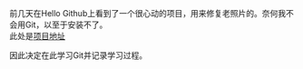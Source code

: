 前几天在Hello Github上看到了一个很心动的项目，用来修复老照片的。奈何我不会用Git，以至于安装不了。    
此处是[项目地址](https://github.com/microsoft/Bringing-Old-Photos-Back-to-Life)  

因此决定在此学习Git并记录学习过程。
